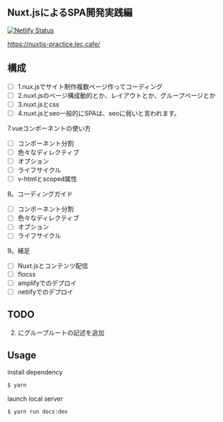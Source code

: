 ## Nuxt.jsによるSPA開発実践編

[![Netlify Status](https://api.netlify.com/api/v1/badges/eeb8e99b-eedd-4e40-b3c4-c53c42cb53fd/deploy-status)](https://app.netlify.com/sites/books-nuxtjs-practice/deploys)

https://nuxtjs-practice.lec.cafe/

## 構成

- [ ] 1.nux.jsでサイト制作複数ページ作ってコーディング
- [ ] 2.nuxt.jsのページ構成動的とか、レイアウトとか、グループページとか
- [ ] 3.nuxt.jsとcss
- [ ] 4.nuxt.jsとseo一般的にSPAは、seoに弱いと言われます。

7.vueコンポーネントの使い方

- [ ] コンポーネント分割
- [ ] 色々なディレクティブ
- [ ] オプション
- [ ] ライフサイクル
- [ ] v-htmlとscoped属性

8。コーディングガイド

- [ ] コンポーネント分割
- [ ] 色々なディレクティブ
- [ ] オプション
- [ ] ライフサイクル

9。補足

- [ ] Nuxt.jsとコンテンツ配信
- [ ] flocss
- [ ] amplifyでのデプロイ
- [ ] netlifyでのデプロイ

## TODO 

2. にグループルートの記述を追加


## Usage

install dependency

```bash
$ yarn
```

launch local server

```bash
$ yarn run docs:dev
```
